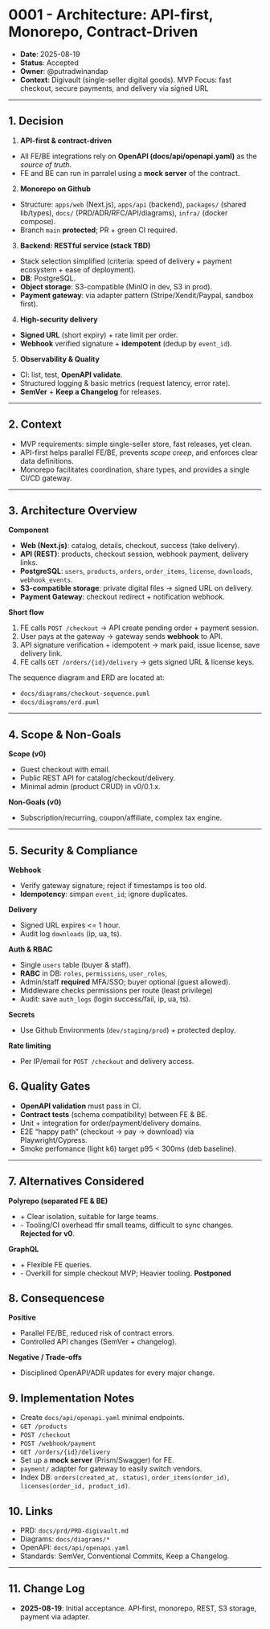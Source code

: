 # 0001 - Architecture: API-first, Monorepo, Contract-Driven

- **Date**: 2025-08-19
- **Status**: Accepted
- **Owner**: @putradwinandap
- **Context**: Digivault (single-seller digital goods). MVP Focus: fast checkout, secure payments, and delivery via signed URL

---

## 1. Decision

1. **API-first & contract-driven**
- All FE/BE integrations rely on **OpenAPI (docs/api/openapi.yaml)** as the *source of truth*.
- FE and BE can run in parralel using a **mock server** of the contract.

2. **Monorepo on Github**
- Structure: `apps/web` (Next.js), `apps/api` (backend), `packages/` (shared lib/types), `docs/` (PRD/ADR/RFC/API/diagrams), `infra/` (docker compose).
- Branch `main` **protected**; PR + green CI required.

3. **Backend: RESTful service (stack TBD)**

- Stack selection simplified (criteria: speed of delivery + payment ecosystem + ease of deployment).
- **DB**: PostgreSQL.
- **Object storage**: S3-compatible (MinIO in dev, S3 in prod).
- **Payment gateway**: via adapter pattern (Stripe/Xendit/Paypal, sandbox first).

4. **High-security delivery**

- **Signed URL** (short expiry) + rate limit per order.
- **Webhook** verified signature + **idempotent** (dedup by `event_id`).

5. **Observability & Quality**
- CI: list, test, **OpenAPI validate**.
- Structured logging & basic metrics (request latency, error rate).
- **SemVer** + **Keep a Changelog** for releases.

---

## 2. Context

- MVP requirements: simple single-seller store, fast releases, yet clean.
- API-first helps parallel FE/BE, prevents *scope creep*, and enforces clear data definitions.
- Monorepo facilitates coordination, share types, and provides a single CI/CD gateway.

---

## 3. Architecture Overview

**Component**
- **Web (Next.js)**: catalog, details, checkout, success (take delivery).
- **API (REST)**: products, checkout session, webhook payment, delivery links.
- **PostgreSQL**: `users`, `products`, `orders`, `order_items`, `license`, `downloads`, `webhook_events`.
- **S3-compatible storage**: private digital files -> signed URL on delivery.
- **Payment Gateway**: checkout redirect + notification webhook.

**Short flow**
1. FE calls `POST /checkout` -> API create pending order + payment session.
2. User pays at the gateway -> gateway sends **webhook** to API.
3. API signature verification + idempotent -> mark paid, issue license, save delivery link.
4. FE calls `GET /orders/{id}/delivery` -> gets signed URL & license keys.

The sequence diagram and ERD are located at:
- `docs/diagrams/checkout-sequence.puml`
- `docs/diagrams/erd.puml`

---

## 4. Scope & Non-Goals

**Scope (v0)**
- Guest checkout with email.
- Public REST API for catalog/checkout/delivery.
- Minimal admin (product CRUD) in v0/0.1.x.

**Non-Goals (v0)**
- Subscription/recurring, coupon/affiliate, complex tax engine.

---

## 5. Security & Compliance

**Webhook**
- Verify gateway signature; reject if timestamps is too old.
- **Idempotency**: simpan `event_id`; ignore duplicates.

**Delivery**
- Signed URL expires <= 1 hour.
- Audit log `downloads` (ip, ua, ts).

**Auth & RBAC**
- Single `users` table (buyer & staff).
- **RABC** in DB: `roles`, `permissions`, `user_roles`,
- Admin/staff **required** MFA/SSO; buyer optional (guest allowed).
- Middleware checks permissions per route (least privilege)
- Audit: save `auth_logs` (login success/fail, ip, ua, ts).

**Secrets**
- Use Github Environments (`dev/staging/prod`) + protected deploy.

**Rate limiting**
- Per IP/email for `POST /checkout` and delivery access.

## 6. Quality Gates

- **OpenAPI validation** must pass in CI.
- **Contract tests** (schema compatibility) between FE & BE.
- Unit + integration for order/payment/delivery domains.
- E2E “happy path” (checkout -> pay -> download) via Playwright/Cypress.
- Smoke perfomance (light k6) target p95 < 300ms (deb baseline).

---

## 7. Alternatives Considered

**Polyrepo (separated FE & BE)**
- \+ Clear isolation, suitable for large teams.
- \- Tooling/CI overhead ffir small teams, difficult to sync changes.
**Rejected for v0**.

**GraphQL**
- \+ Flexible FE queries.
- \- Overkill for simple checkout MVP; Heavier tooling. **Postponed**

## 8. Consequencese

**Positive**
- Parallel FE/BE, reduced risk of contract errors.
- Controlled API changes (SemVer + changelog).

**Negative / Trade-offs**
- Disciplined OpenAPI/ADR updates for every major change.

## 9. Implementation Notes
- Create `docs/api/openapi.yaml` minimal endpoints.
- `GET /products`
- `POST /checkout`
- `POST /webhook/payment`
- `GET /orders/{id}/delivery`
- Set up a **mock server** (Prism/Swagger) for FE.
- `payment/` adapter for gateway to easily switch vendors.
- Index DB: `orders(created_at, status)`, `order_items(order_id)`, `licenses(order_id, product_id)`.

## 10. Links

- PRD: `docs/prd/PRD-digivault.md`
- Diagrams: `docs/diagrams/*`
- OpenAPI: `docs/api/openapi.yaml`
- Standards: SemVer, Conventional Commits, Keep a Changelog.

---

## 11. Change Log

- **2025-08-19**: Initial acceptance. API‑first, monorepo, REST, S3 storage, payment via adapter.